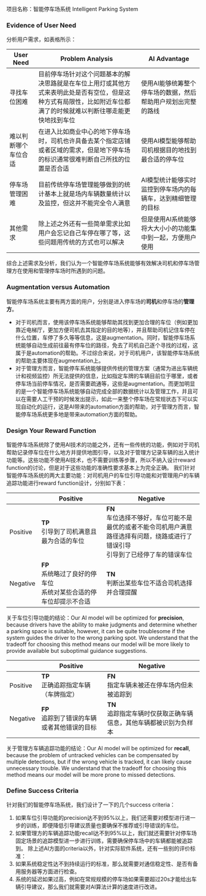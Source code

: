 项目名称：智能停车场系统 Intelligent Parking System
### Evidence of User Need
分析用户需求，如表格所示：

| User Need            | Problem Analysis                                                                                                                                                   | AI Advantage                                                 |
| -------------------- | ------------------------------------------------------------------------------------------------------------------------------------------------------------------ | ------------------------------------------------------------ |
| 寻找车位困难         | 目前停车场针对这个问题基本的解决思路就是在车位上用灯或其他方式来表明此处是否有空位，但是这种方式有局限性，比如附近车位都满了的时候就难以判断往哪走能更快地找到车位 | 使用AI能够统筹整个停车场的数据，然后帮助用户规划出完整的路线 |
| 难以判断哪个车位合适 | 在进入比如商业中心的地下停车场时，司机也许具备去某个指定店铺或者区域的需求，但是地下停车场的标识通常很难判断自己所找的位置是否合适                                 | 使用AI模型能够帮助司机根据目的地找到最合适的停车位           |
| 停车场管理困难       | 目前传统停车场管理能够做到的统计基本上就是场内车辆数量统计以及监控，但这并不能完全令人满意                                                                         | AI模型统计能够实时监控到停车场内的每辆车，达到精细管理的目标 |
| 其他需求             | 除上述之外还有一些简单需求比如用户会忘记自己车停在哪了等，这些问题用传统的方式也可以解决                                                                           | 但是使用AI系统能够将大大小小的功能集中到一起，方便用户使用   | 
综合上述需求及分析，我们认为一个智能停车场系统能够有效解决司机和停车场管理方在使用和管理停车场时所遇到的问题。
### Augmentation versus Automation
智能停车场系统主要有两方面的用户，分别是进入停车场的**司机**和停车场的**管理方**。
- 对于司机而言，使用该停车场系统能够帮助其找到更加合理的车位（例如更加靠近电梯厅，更加方便司机去其指定的目的地等），并且帮助司机记住车停在什么位置，车停了多久等等信息，这是augmentation。同时，智能停车场系统能够自动生成前往最有停车位的路径，免去了司机自己逐个寻找的过程，这属于是automation的帮助。不过综合来说，对于司机用户，该智能停车场系统的帮助主要体现在augmentation上。
- 对于管理方而言，智能停车系统能够提供传统的管理方案（通常为进出车辆统计和视频监控）所无法提供的信息，比如指定车牌的车辆目前位于哪里，或者停车场当前停车情况，是否需要疏通等，这些是augmentation。而更加明显的是一个智能停车场系统能够自动完成全部的数据统计以及管理工作，并且可以在需要人工干预的时候发出提示，如此一来整个停车场在常规状态下可以实现自动化的运行，这是AI带来的automation方面的帮助，对于管理方而言，智能停车场系统更多地是带来automation方面的帮助。
### Design Your Reward Function
智能停车场系统除了使用AI技术的功能之外，还有一些传统的功能，例如对于司机帮助记录停车位在什么地方并提供地图引导，以及对于管理方记录车辆的出入统计功能等。这些功能不使用AI技术，也不需要训练等步骤，所以不纳入设计reward function的讨论，但是对于这些功能的准确性要求基本上为完全正确。
我们针对智能停车场系统的两大主要功能：对司机用户的车位引导功能和对管理用户的车辆追踪功能进行reward function设计，分别如下表：

|          |                                   Positive                                   |                                                                      Negative                                                                       |
| -------- |----------------------------------------------------------------------------|---------------------------------------------------------------------------------------------------------------------------------------------------|
| Positive |                **TP** <br/> 引导到了司机满意且最为合适的车位                 | **FN** <br/> 车位选择不够好，车位可能不是最优的或者不能令司机用户满意 <br/> 路径选择有问题，绕路或进行了错误引导 <br/> 引导到了已经停了车的错误车位 |
| Negative | **FP** <br/> 系统略过了良好的停车位 <br/> 系统对某些合适的停车位却提示不合适 |                                                   **TN** <br/> 判断出某些车位不适合司机选择并合理提醒                                                   | 
关于车位引导功能的结论：Our AI model will be optimized for **precision**, because drivers have the ability to make judgments and determine whether a parking space is suitable, however, it can be quite troublesome if the system guides the driver to the wrong parking spot. We understand that the tradeoff for choosing this method means our model will be more likely to provide available but suboptimal guidance suggestions.

|          | Positive                                      | Negative                                      |
| -------- | --------------------------------------------- | --------------------------------------------- |
| Positive | **TP** <br/> 正确追踪指定车辆（车牌指定）         | **FN** <br/> 指定车辆未被还在停车场内但未被追踪到 |
| Negative | **FP** <br/> 追踪到了错误的车辆或者其他错误的目标 | **TN** <br/> 追踪指定车辆时仅获取正确车辆信息，其他车辆都被识别为负样本                                              |
关于管理方车辆追踪功能的结论：Our AI model will be optimized for **recall**, because the problem of untracked vehicles can be compensated by multiple detections, but if the wrong vehicle is tracked, it can likely cause unnecessary trouble. We understand that the tradeoff for choosing this method means our model will be more prone to missed detections.
### Define Success Criteria
针对我们的智能停车场系统，我们设计了一下的几个success criteria：
1. 如果车位引导功能的precision达不到95%以上，我们还需要对模型进行进一步的训练，即便降低引导建议质量也要确保不推荐或引导错误的车位。
2. 如果管理方的车辆追踪功能recall达不到95%以上，我们就还需要针对停车场固定场景的追踪模型进一步进行训练，需要确保停车场中的车辆都能被追踪到。
除上述AI方面的criteria以外，针对实际软件系统，还有一些别的评价标准：
1. 如果系统稳定性达不到持续运行的标准，那么就需要对通信稳定性、是否有备用服务器等方面进行检查。
2. 系统的延迟如果过高，例如在常规规模的停车场如果需要超过20s才能给出车辆引导建议，那么我们就需要对AI算法计算的速度进行改进。